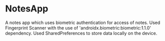 # NotesApp
 A notes app which uses biometric authentication for access of notes. 
 Used Fingerprint Scanner with the use of 'androidx.biometric:biometric:1.1.0' dependency.
 Used SharedPreferences to store data locally on the device.

